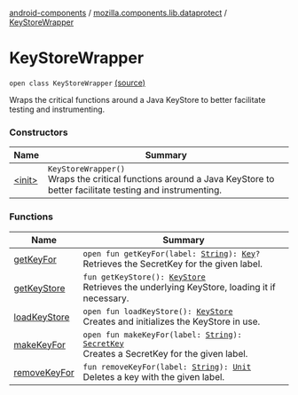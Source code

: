 [android-components](../../index.md) / [mozilla.components.lib.dataprotect](../index.md) / [KeyStoreWrapper](./index.md)

# KeyStoreWrapper

`open class KeyStoreWrapper` [(source)](https://github.com/mozilla-mobile/android-components/blob/master/components/lib/dataprotect/src/main/java/mozilla/components/lib/dataprotect/Keystore.kt#L38)

Wraps the critical functions around a Java KeyStore to better facilitate testing
and instrumenting.

### Constructors

| Name | Summary |
|---|---|
| [&lt;init&gt;](-init-.md) | `KeyStoreWrapper()`<br>Wraps the critical functions around a Java KeyStore to better facilitate testing and instrumenting. |

### Functions

| Name | Summary |
|---|---|
| [getKeyFor](get-key-for.md) | `open fun getKeyFor(label: `[`String`](https://kotlinlang.org/api/latest/jvm/stdlib/kotlin/-string/index.html)`): `[`Key`](https://developer.android.com/reference/java/security/Key.html)`?`<br>Retrieves the SecretKey for the given label. |
| [getKeyStore](get-key-store.md) | `fun getKeyStore(): `[`KeyStore`](https://developer.android.com/reference/java/security/KeyStore.html)<br>Retrieves the underlying KeyStore, loading it if necessary. |
| [loadKeyStore](load-key-store.md) | `open fun loadKeyStore(): `[`KeyStore`](https://developer.android.com/reference/java/security/KeyStore.html)<br>Creates and initializes the KeyStore in use. |
| [makeKeyFor](make-key-for.md) | `open fun makeKeyFor(label: `[`String`](https://kotlinlang.org/api/latest/jvm/stdlib/kotlin/-string/index.html)`): `[`SecretKey`](https://developer.android.com/reference/javax/crypto/SecretKey.html)<br>Creates a SecretKey for the given label. |
| [removeKeyFor](remove-key-for.md) | `fun removeKeyFor(label: `[`String`](https://kotlinlang.org/api/latest/jvm/stdlib/kotlin/-string/index.html)`): `[`Unit`](https://kotlinlang.org/api/latest/jvm/stdlib/kotlin/-unit/index.html)<br>Deletes a key with the given label. |
